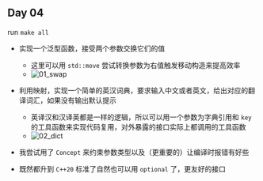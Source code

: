 ## Day 04

run `make all`

- 实现一个泛型函数，接受两个参数交换它们的值
    - 这里可以用 `std::move` 尝试转换参数为右值触发移动构造来提高效率
    - ![01_swap](static/01_swap.png)
- 利用映射，实现一个简单的英汉词典，要求输入中文或者英文，给出对应的翻译词汇，如果没有输出默认提示
    - 英译汉和汉译英都是一样的逻辑，所以可以用一个参数为字典引用和 `key` 的工具函数来实现代码复用，对外暴露的接口实际上都调用的工具函数
    - ![02_dict](static/02_dict.png)

- 我尝试用了 `Concept` 来约束参数类型以及（更重要的）让编译时报错有好些
- 既然都升到 `C++20` 标准了自然也可以用 `optional` 了，更友好的接口
